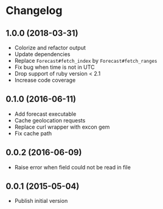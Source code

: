 # Changelog

## 1.0.0 (2018-03-31)

- Colorize and refactor output
- Update dependencies
- Replace `Forecast#fetch_index` by `Forecast#fetch_ranges`
- Fix bug when time is not in UTC
- Drop support of ruby version < 2.1
- Increase code coverage

## 0.1.0 (2016-06-11)

- Add forecast executable
- Cache geolocation requests
- Replace curl wrapper with excon gem
- Fix cache path

## 0.0.2 (2016-06-09)

- Raise error when field could not be read in file

## 0.0.1 (2015-05-04)

- Publish initial version
